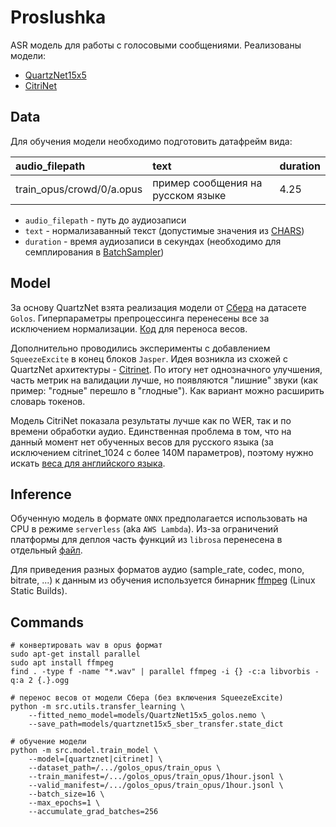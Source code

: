 # Proslushka

ASR модель для работы с голосовыми сообщениями. Реализованы модели:
- [QuartzNet15x5](https://arxiv.org/pdf/1910.10261)
- [CitriNet](https://arxiv.org/pdf/2104.01721)

## Data
Для обучения модели необходимо подготовить датафрейм вида:

| audio_filepath            | text                               | duration  |
|:--------------------------|:-----------------------------------|:----------|
| train_opus/crowd/0/a.opus | пример сообщения на русском языке  | 4.25      |

- `audio_filepath` - путь до аудиозаписи
- `text` - нормализаванный текст (допустимые значения из [CHARS](src/features/tokenizer.py))
- `duration` - время аудиозаписи в секундах (необходимо для семплирования в [BatchSampler](src/features/dataset.py))

## Model
За основу QuartzNet взята реализация модели от [Сбера](https://github.com/salute-developers/golos/tree/master)
на датасете `Golos`. Гиперпараметры препроцессинга перенесены все за исключением нормализации.
[Код](src/utils/transfer_learning.py) для переноса весов.

Дополнительно проводились эксперименты с добавлением `SqueezeExcite` в конец блоков `Jasper`.
Идея возникла из схожей с QuartzNet архитектуры - [Citrinet](https://arxiv.org/pdf/2104.01721).
По итогу нет однозначного улучшения, часть метрик на валидации лучше, но появляются "лишние"
звуки (как пример: "годные" перешло в "глодные"). Как вариант можно расширить словарь токенов.

Модель CitriNet показала результаты лучше как по WER, так и по времени обработки аудио. Единственная проблема в том,
что на данный момент нет обученных весов для русского языка (за исключением citrinet_1024 с более 140M параметров),
поэтому нужно искать [веса для английского языка](https://huggingface.co/nvidia/stt_en_citrinet_384_ls).

## Inference
Обученную модель в формате `ONNX` предполагается использовать на CPU в режиме `serverless`
(aka `AWS Lambda`). Из-за ограничений платформы для деплоя часть функций из `librosa` перенесена
в отдельный [файл](src/app/librosa.py).

Для приведения разных форматов аудио (sample_rate, codec, mono, bitrate, ...) к данным 
из обучения используется бинарник [ffmpeg](https://ffmpeg.org/download.html) (Linux Static Builds).

## Commands

```shell
# конвертировать wav в opus формат
sudo apt-get install parallel
sudo apt install ffmpeg
find . -type f -name "*.wav" | parallel ffmpeg -i {} -c:a libvorbis -q:a 2 {.}.ogg

# перенос весов от модели Сбера (без включения SqueezeExcite)
python -m src.utils.transfer_learning \
    --fitted_nemo_model=models/QuartzNet15x5_golos.nemo \
    --save_path=models/quartznet15x5_sber_transfer.state_dict

# обучение модели
python -m src.model.train_model \
    --model=[quartznet|citrinet] \
    --dataset_path=/.../golos_opus/train_opus \
    --train_manifest=/.../golos_opus/train_opus/1hour.jsonl \
    --valid_manifest=/.../golos_opus/train_opus/1hour.jsonl \
    --batch_size=16 \
    --max_epochs=1 \
    --accumulate_grad_batches=256
```